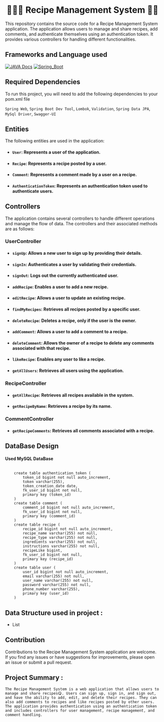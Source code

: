 <h1 align="center">🍜🍛🍝 Recipe Management System 🍚🍔</h1>

This repository contains the source code for a Recipe Management System application. The application allows users to manage and share recipes, add comments, and authenticate themselves using an authentication token. It provides various controllers for handling different functionalities.


## Frameworks and Language used

[![JAVA Docs](https://img.shields.io/badge/JAVA-v20.0.1-blue.svg)](https://docs.oracle.com/en/java/)
[![Spring_Boot](https://img.shields.io/badge/Spring_Boot-v3.0.6-yellow.svg)](https://docs.spring.io/spring-boot/docs/current/reference/htmlsingle/)


## Required Dependencies

To run this project, you will need to add the following dependencies to your pom.xml file

`Spring Web`, `Spring Boot Dev Tool`, `Lombok`, `Validation`, `Spring Data JPA`, `MySql Driver`, `Swagger-UI`


## Entities
The following entities are used in the application:

* #### `User`: Represents a user of the application.
* #### `Recipe`: Represents a recipe posted by a user.
* #### `Comment`:  Represents a comment made by a user on a recipe.
* #### `AuthenticationToken`: Represents an authentication token used to authenticate users.

## Controllers
The application contains several controllers to handle different operations and manage the flow of data. The controllers and their associated methods are as follows:

### UserController
* #### `signUp`: Allows a new user to sign up by providing their details.
* #### `signIn`: Authenticates a user by validating their credentials.
* #### `signOut`: Logs out the currently authenticated user.
* #### `addRecipe`: Enables a user to add a new recipe.
* #### `editRecipe`: Allows a user to update an existing recipe.
* #### `findMyRecipes`: Retrieves all recipes posted by a specific user.
* #### `deleteRecipe`: Deletes a recipe, only if the user is the owner.
* #### `addComment`: Allows a user to add a comment to a recipe.
* #### `deleteComment`: Allows the owner of a recipe to delete any comments associated with that recipe.
* #### `likeRecipe`: Enables any user to like a recipe.
* #### `getAllUsers`: Retrieves all users using the application.

### RecipeController
* #### `getAllRecipe`: Retrieves all recipes available in the system.
* #### `getRecipeByName`: Retrieves a recipe by its name.

### CommentController
* #### `getRecipeComments`: Retrieves all comments associated with a recipe.

## DataBase Design
#### Used MySQL DataBase

```
    
    create table authentication_token (
        token_id bigint not null auto_increment,
        token varchar(255),
        token_creation_date date,
        fk_user_id bigint not null,
        primary key (token_id)
    )
    create table comment (
        comment_id bigint not null auto_increment,
        fk_user_id bigint not null,
        primary key (comment_id)
    )
    create table recipe (
        recipe_id bigint not null auto_increment,
        recipe_name varchar(255) not null,
        recipe_type varchar(255) not null,
        ingredients varchar(255) not null,
        instructions varchar(255) not null,
        recipeLike bigint,
        fk_user_id bigint not null,
        primary key (recipe_id)
    )
    create table user (
        user_id bigint not null auto_increment,
        email varchar(255) not null,
        user_name varchar(255) not null,
        password varchar(255) not null,
        phone_number varchar(255),
        primary key (user_id)
    )

```

## Data Structure used in project :
- List

## Contribution
Contributions to the Recipe Management System application are welcome. If you find any issues or have suggestions for improvements, please open an issue or submit a pull request.

## Project Summary :

````
The Recipe Management System is a web application that allows users to manage and share recipes😋. Users can sign up, sign in, and sign out, and have the ability to add, edit, and delete their recipes. They can also add comments to recipes and like recipes posted by other users. The application provides authentication using an authentication token and includes controllers for user management, recipe management, and comment handling.
 
````


